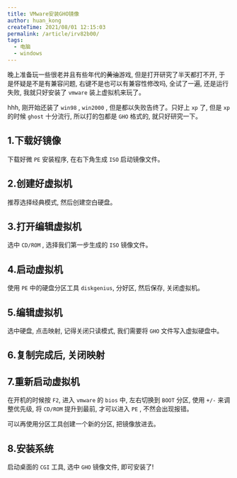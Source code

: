 ```yaml
---
title: VMware安装GHO镜像
author: huan_kong
createTime: 2021/08/01 12:15:03
permalink: /article/irv82b00/
tags: 
  - 电脑
  - windows
---
```


晚上准备玩一些很老并且有些年代的~~黄油~~游戏, 但是打开研究了半天都打不开, 于是怀疑是不是有兼容问题, 右键不是也可以有兼容性修改吗, 全试了一遍, 还是运行失败, 我就只好安装了 `vmware` 装上虚拟机来玩了。

hhh, 刚开始还装了 `win98` , `win2000` , 但是都以失败告终了。只好上 `xp` 了, 但是 `xp` 的时候 `ghost` 十分流行, 所以打的包都是 `GHO` 格式的, 就只好研究一下。

## 1.下载好镜像

下载好微 `PE` 安装程序, 在右下角生成 `ISO` 启动镜像文件。

## 2.创建好虚拟机

推荐选择经典模式, 然后创建空白硬盘。

## 3.打开编辑虚拟机

选中 `CD/ROM` , 选择我们第一步生成的 `ISO` 镜像文件。

## 4.启动虚拟机

使用 `PE` 中的硬盘分区工具 `diskgenius`, 分好区, 然后保存, 关闭虚拟机。

## 5.编辑虚拟机

选中硬盘, 点击映射, 记得关闭只读模式, 我们需要将 `GHO` 文件写入虚拟硬盘中。

## 6.复制完成后, 关闭映射

## 7.重新启动虚拟机

在开机的时候按 `F2`, 进入 `vmware` 的 `bios` 中, 左右切换到 `BOOT` 分区, 使用 `+/-` 来调整优先级, 将 `CD/ROM` 提升到最前, 才可以进入 `PE` , 不然会出现报错。

可以再使用分区工具创建一个新的分区, 把镜像放进去。

## 8.安装系统

启动桌面的 `CGI` 工具, 选中 `GHO` 镜像文件, 即可安装了!
